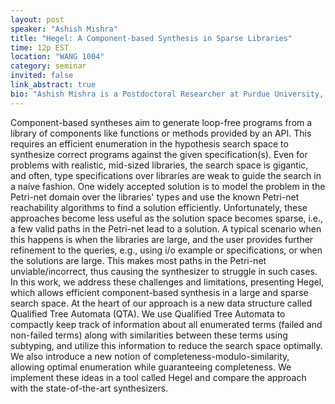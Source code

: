 ```yaml
---
layout: post
speaker: "Ashish Mishra"
title: "Hegel: A Component-based Synthesis in Sparse Libraries"
time: 12p EST
location: "WANG 1004"
category: seminar
invited: false
link_abstract: true
bio: "Ashish Mishra is a Postdoctoral Researcher at Purdue University, where he works with Professor Suresh Jagannathan in the areas of Programming Languages, Program Verification, and Program Synthesis."
---
```

Component-based syntheses aim to generate loop-free programs from a library of components like functions or methods provided by an API. This requires an efficient enumeration in the hypothesis search space to
synthesize correct programs against the given specification(s). Even for problems with realistic, mid-sized
libraries, the search space is gigantic, and often, type specifications over libraries are weak to guide the
search in a naíve fashion. One widely accepted solution is to model the problem in the Petri-net domain
over the libraries' types and use the known Petri-net reachability algorithms to find a solution efficiently.
Unfortunately, these approaches become less useful as the solution space becomes sparse, i.e., a few valid paths in the Petri-net lead to a solution. A typical scenario when this happens is when the libraries
are large, and the user provides further refinement to the queries, e.g., using i/o example or specifications, or
when the solutions are large. This makes most paths in the Petri-net unviable/incorrect, thus causing
the synthesizer to struggle in such cases.
In this work, we address these challenges and limitations, presenting Hegel, which allows efficient
component-based synthesis in a large and sparse search space. At the heart of our approach is a new data
structure called Qualified Tree Automata (QTA). We use Qualified Tree Automata to compactly keep track of information about all enumerated terms (failed and non-failed terms) along with similarities between these terms using subtyping, and utilize this information to reduce the search space optimally. We also introduce a new notion of completeness-modulo-similarity, allowing optimal enumeration while guaranteeing completeness.
We implement these ideas in a tool called Hegel and compare the approach with the state-of-the-art
synthesizers.
